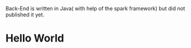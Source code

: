Back-End is written in Java( with help of the spark framework) but did not published it yet.
 # Hello World 

